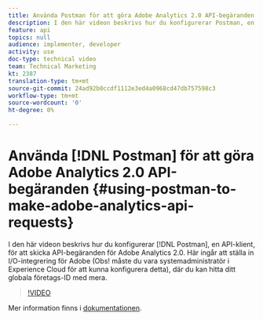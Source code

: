 ```yaml
---
title: Använda Postman för att göra Adobe Analytics 2.0 API-begäranden
description: I den här videon beskrivs hur du konfigurerar Postman, en API-klient, för att skicka API-begäranden för Adobe Analytics 2.0. Här ingår att konfigurera en Adobe I/O-integrering (NOTE - du måste vara systemadministratör i Experience Cloud för att konfigurera detta), där du kan hitta ditt globala företags-ID och mycket mer.
feature: api
topics: null
audience: implementer, developer
activity: use
doc-type: technical video
team: Technical Marketing
kt: 2387
translation-type: tm+mt
source-git-commit: 24ad92b0ccdf1112e3ed4a0968cd47db757598c3
workflow-type: tm+mt
source-wordcount: '0'
ht-degree: 0%

---
```



# Använda [!DNL Postman] för att göra Adobe Analytics 2.0 API-begäranden {#using-postman-to-make-adobe-analytics-api-requests}

I den här videon beskrivs hur du konfigurerar [!DNL Postman], en API-klient, för att skicka API-begäranden för Adobe Analytics 2.0. Här ingår att ställa in I/O-integrering för Adobe (Obs! måste du vara systemadministratör i Experience Cloud för att kunna konfigurera detta), där du kan hitta ditt globala företags-ID med mera.

>[!VIDEO](https://video.tv.adobe.com/v/25889/?quality=12)

Mer information finns i [dokumentationen](https://www.adobe.io/apis/experiencecloud/analytics/docs.html#!AdobeDocs/analytics-2.0-apis/master/oauth-postman.md).
